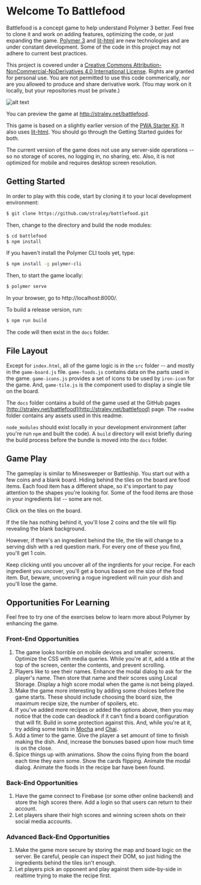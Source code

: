# Welcome To Battlefood

Battlefood is a concept game to help understand Polymer 3 better. Feel free to clone it and work on adding features, optimizing the code, or just expanding the game. [Polymer 3](https://www.polymer-project.org/) and [lit-html](https://lit-html.polymer-project.org/) are new technologies and are under constant development. Some of the code in this project may not adhere to current best practices.

This project is covered under a [Creative Commons Attribution-NonCommercial-NoDerivatives 4.0 International License](https://github.com/straley/battlefood/blob/master/LICENSE.md). Rights are granted for personal use. You are not permitted to use this code commerically, nor are you allowed to produce and share derivative work. (You may work on it locally, but your repositories must be private.)

![alt text](https://github.com/straley/battlefood/blob/master/readme/gameplay.png?raw=true "Example Game")

You can preview the game at http://straley.net/battlefood.

This game is based on a slightly earlier version of the [PWA Starter Kit](https://pwa-starter-kit.polymer-project.org/). It also uses [lit-html](https://lit-html.polymer-project.org/). You should go through the Getting Started guides for both.

The current version of the game does not use any server-side operations -- so no storage of scores, no logging in, no sharing, etc. Also, it is not optimized for mobile and requires desktop screen resolution.

## Getting Started

In order to play with this code, start by cloning it to your local development environment:

```bash
$ git clone https://github.com/straley/battlefood.git
```

Then, change to the directory and build the node modules:

```bash
$ cd battlefood
$ npm install
```

If you haven't install the Polymer CLI tools yet, type:

```bash
$ npm install -g polymer-cli
```

Then, to start the game locally:

```bash
$ polymer serve
```

In your browser, go to http://localhost:8000/.

To build a release version, run:

```bash
$ npm run build
```

The code will then exist in the `docs` folder.

## File Layout

Except for `index.html`, all of the game logic is in the `src` folder -- and mostly in the `game-board.js` file. `game-foods.js` contains data on the parts used in the game. `game-icons.js` provides a set of icons to be used by `iron-icon` for the game. And, `game-tile.js` is the component used to display a single tile on the board.

The `docs` folder contains a build of the game used at the GitHub pages [http://straley.net/battlefood](http://straley.net/battlefood) page. The `readme` folder contains any assets used in this readme.

`node_modules` should exist locally in your development environment (after you're run `npm` and built the code). A `build` directory will exist briefly during the build process before the bundle is moved into the `docs` folder.

## Game Play

The gameplay is similar to Minesweeper or Battleship. You start out with a few coins and a blank board. Hiding behind the tiles on the board are food items. Each food item has a different shape, so it's important to pay attention to the shapes you're looking for. Some of the food items are those in your ingredients list -- some are not.

Click on the tiles on the board.

If the tile has nothing behind it, you'll lose 2 coins and the tile will flip revealing the blank background.

However, if there's an ingredient behind the tile, the tile will change to a serving dish with a red question mark. For every one of these you find, you'll get 1 coin.

Keep clicking until you uncover all of the ingrdients for your recipe. For each ingredient you uncover, you'll get a bonus based on the size of the food item. But, beware, uncovering a rogue ingredient will ruin your dish and you'll lose the game.

## Opportunities For Learning

Feel free to try one of the exercises below to learn more about Polymer by enhancing the game.

### Front-End Opportunities

1. The game looks horrible on mobile devices and smaller screens. Optimize the CSS with media queries. While you're at it, add a title at the top of the screen, center the contents, and prevent scrolling.
2. Players like to see their names. Enhance the modal dialog to ask for the player's name. Then store that name and their scores using Local Storage. Display a high score modal when the game is not being played.
3. Make the game more interesting by adding some choices before the game starts. These should include choosing the board size, the maximum recipe size, the number of spoilers, etc.
4. If you've added more recipes or added the options above, then you may notice that the code can deadlock if it can't find a board configuration that will fit. Build in some protection against this. And, while you're at it, try adding some tests in [Mocha](https://mochajs.org/) and [Chai](https://www.chaijs.com/).
5. Add a timer to the game. Give the player a set amount of time to finish making the dish. And, increase the bonuses based upon how much time is on the close.
6. Spice things up with animations. Show the coins flying from the board each time they earn some. Show the cards flipping. Animate the modal dialog. Animate the foods in the recipe bar have been found.

### Back-End Opportunities

1. Have the game connect to Firebase (or some other online backend) and store the high scores there. Add a login so that users can return to their account.
2. Let players share their high scores and winning screen shots on their social media accounts.

### Advanced Back-End Opportunities

1. Make the game more secure by storing the map and board logic on the server. Be careful, people can inspect their DOM, so just hiding the ingredients behind the tiles isn't enough.
2. Let players pick an opponent and play against them side-by-side in realtime trying to make the recipe first.
